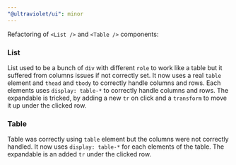 ```yaml
---
"@ultraviolet/ui": minor
---
```


Refactoring of `<List />` and `<Table />` components:

### List

List used to be a bunch of `div` with different `role` to work like a table but it suffered from columns issues if not correctly set.
It now uses a real `table` element and `thead` and `tbody` to correctly handle columns and rows.
Each elements uses `display: table-*` to correctly handle columns and rows.
The expandable is tricked, by adding a new `tr` on click and a `transform` to move it up under the clicked row.

### Table

Table was correctly using `table` element but the columns were not correctly handled.
It now uses `display: table-*` for each elements of the table.
The expandable is an added `tr` under the clicked row.
